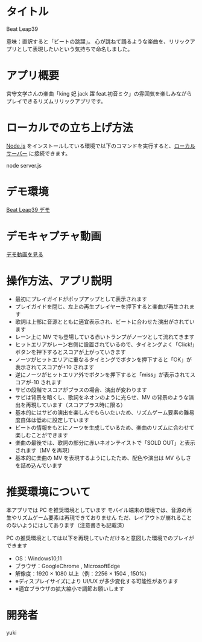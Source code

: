 # タイトル

Beat Leap39

意味：直訳すると「ビートの跳躍」。
心が跳ねて踊るような楽曲を、リリックアプリとして表現したいという気持ちで命名しました。

# アプリ概要

宮守文学さんの楽曲「king 妃 jack 躍 feat.初音ミク」の雰囲気を楽しみながらプレイできるリズムリリックアプリです。

# ローカルでの立ち上げ方法

[Node.js](https://nodejs.org/) をインストールしている環境で以下のコマンドを実行すると、[ローカルサーバー](http://localhost:3939/) に接続できます。

node server.js

# デモ環境

[Beat Leap39 デモ](https://yuuki-0206.github.io/beat-leap-demo/)

# デモキャプチャ動画

[デモ動画を見る](https://youtu.be/3XFAyXO4fII)

# 操作方法、アプリ説明

- 最初にプレイガイドがポップアップとして表示されます
- プレイガイドを閉じ、左上の再生プレイヤーを押下すると楽曲が再生されます
- 歌詞は上部に音源とともに適宜表示され、ビートに合わせた演出がされています
- レーン上に MV でも登場している赤いトランプがノーツとして流れてきます
- ヒットエリアがレーン右側に設置されているので、タイミングよく「Click!」ボタンを押下するとスコアが上がっていきます
- ノーツがヒットエリアに重なるタイミングでボタンを押下すると「OK」が表示されてスコアが+10 されます
- 逆にノーツがヒットエリア外でボタンを押下すると「miss」が表示されてスコアが-10 されます
- サビの段階でスコアがプラスの場合、演出が変わります
- サビは背景を暗くし、歌詞をネオンのように光らせ、MV の背景のような演出を再現しています（スコアプラス時に限る）
- 基本的にはサビの演出を楽しんでもらいたいため、リズムゲーム要素の難易度自体は低めに設定しています
- ビートの情報をもとにノーツを生成しているため、楽曲のリズムに合わせて楽しむことができます
- 楽曲の最後では、歌詞の部分に赤いネオンテイストで「SOLD OUT」と表示されます（MV を再現）
- 基本的に楽曲の MV を表現するようにしたため、配色や演出は MV らしさを詰め込んでいます

# 推奨環境について

本アプリでは PC を推奨環境としています
モバイル端末の環境では、音源の再生やリズムゲーム要素は再現できておりません
ただ、レイアウトが崩れることのないようにはしてあります（注意書きも記載済）

PC の推奨環境としては以下を再現していただけると意図した環境でのプレイができます

- OS：Windows10,11
- ブラウザ：GoogleChrome , MicrosoftEdge
- 解像度：1920 × 1080 以上（例：2256 × 1504 , 150%）
- ※ディスプレイサイズにより UI/UX が多少変化する可能性があります
- ※適宜ブラウザの拡大縮小で調節お願いします

# 開発者

yuki
